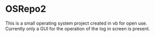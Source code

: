 # OSRepo2
This is a small operating system project created in vb for open use.
Currently only a GUI for the operation of the log in screen is present.
